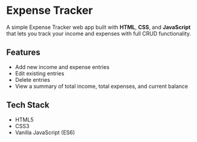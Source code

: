 # Expense Tracker

A simple Expense Tracker web app built with **HTML**, **CSS**, and **JavaScript** that lets you track your income and expenses with full CRUD functionality.

## Features
- Add new income and expense entries
- Edit existing entries
- Delete entries
- View a summary of total income, total expenses, and current balance

## Tech Stack
- HTML5
- CSS3
- Vanilla JavaScript (ES6)
